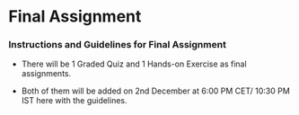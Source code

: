 # Final Assignment

### Instructions and Guidelines for Final Assignment

* There will be 1 Graded Quiz and 1 Hands-on Exercise as final assignments.&#x20;
<!--
* Both of them will be added on 2nd December October at 6:00 PM CET/ 10:30 PM IST here with the guidelines. -->
* Both of them will be added on 2nd December at 6:00 PM CET/ 10:30 PM IST here with the guidelines.

